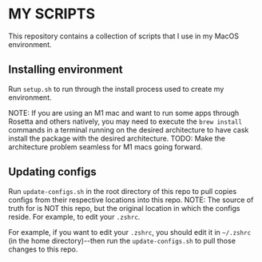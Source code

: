 # MY SCRIPTS

This repository contains a collection of scripts that I use in my MacOS environment.

## Installing environment

Run `setup.sh` to run through the install process used to create my environment.

NOTE: If you are using an M1 mac and want to run some apps through Rosetta and others natively, you may need to execute
the `brew install` commands in a terminal running on the desired architecture to have cask install the package with the desired architecture.
TODO: Make the architecture problem seamless for M1 macs going forward.

## Updating configs

Run `update-configs.sh` in the root directory of this repo to pull copies configs from their respective locations into this repo.  NOTE: The source of truth for is NOT this repo, but the original location in which the configs reside. For example, to edit your `.zshrc`.

For example, if you want to edit your `.zshrc`, you should edit it in `~/.zshrc` (in the home directory)--then run the `update-configs.sh` to pull those changes to this repo.

